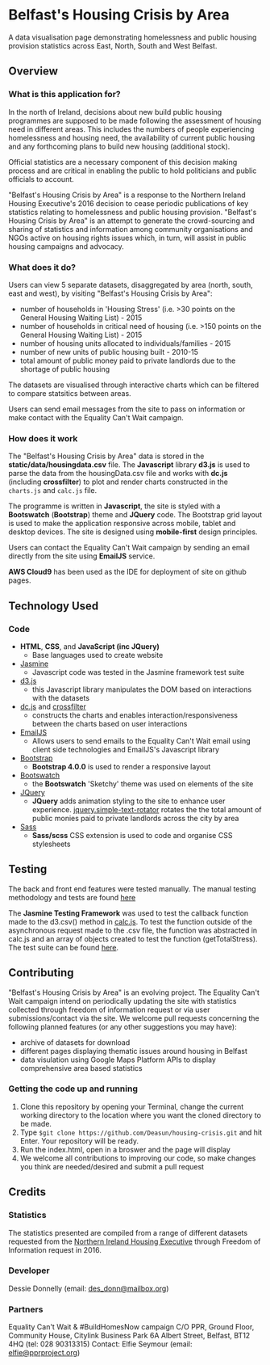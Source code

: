 # Belfast's Housing Crisis by Area
A data visualisation page demonstrating homelessness and public housing provision statistics across East, North, South and West Belfast.

## Overview

### What is this application for?
In the north of Ireland, decisions about new build public housing programmes are supposed to be made following the assessment of housing need in different areas. This includes the numbers of people experiencing homelessness and housing need, the availability of current public housing and any forthcoming plans to build new housing (additional stock).

Official statistics are a necessary component of this decision making process and are critical in enabling the public to hold politicians and public officials to account.

"Belfast's Housing Crisis by Area" is a response to the Northern Ireland Housing Executive's 2016 decision to cease periodic publications of key statistics relating to homelessness and public housing provision. "Belfast's Housing Crisis by Area" is an attempt to generate the crowd-sourcing and sharing of statistics and information among community organisations and NGOs active on housing rights issues which, in turn, will assist in public housing campaigns and advocacy.  

### What does it do?
Users can view 5 separate datasets, disaggregated by area (north, south, east and west), by visiting "Belfast's Housing Crisis by Area":
* number of households in 'Housing Stress' (i.e. >30 points on the General Housing Waiting List) - 2015
* number of households in critical need of housing (i.e. >150 points on the General Housing Waiting List) - 2015
* number of housing units allocated to individuals/families - 2015
* number of new units of public housing built - 2010-15
* total amount of public money paid to private landlords due to the shortage of public housing

The datasets are visualised through interactive charts which can be filtered to compare statsitics between areas.

Users can send email messages from the site to pass on information or make contact with the Equality Can't Wait campaign.

### How does it work
The "Belfast's Housing Crisis by Area" data is stored in the **static/data/housingdata.csv** file. The **Javascript** library **d3.js** is used to parse the data from the housingData.csv file and works with **dc.js** (including **crossfilter**) to plot and render charts constructed in the ```charts.js``` and ```calc.js``` file.

The programme is written in **Javascript**, the site is styled with a **Bootswatch** (**Bootstrap**) theme and **JQuery** code. The Bootstrap grid layout is used to make the application responsive across mobile, tablet and desktop devices. The site is designed using **mobile-first** design principles.

Users can contact the Equality Can't Wait campaign by sending an email directly from the site using **EmailJS** service.

**AWS Cloud9** has been used as the IDE for deployment of site on github pages. 

## Technology Used

### Code
- **HTML**, **CSS**, and **JavaScript (inc JQuery)**
    - Base languages used to create website
- [Jasmine](https://jasmine.github.io/) 
    - Javascript code was tested in the Jasmine framework test suite
- [d3.js](https://d3js.org/)
    - this Javascript library manipulates the DOM based on interactions with the datasets
- [dc.js](https://dc-js.github.io/dc.js/) and  [crossfilter](https://crossfilter.github.io/crossfilter/)
    - constructs the charts and enables interaction/responsiveness between the charts based on user interactions
- [EmailJS](http://www.emailjs.com/)
    - Allows users to send emails to the Equality Can't Wait email using client side technologies and EmailJS's Javascript library
- [Bootstrap](http://getbootstrap.com/)
    - **Bootstrap 4.0.0** is used to render a responsive layout
- [Bootswatch](https://bootswatch.com/)
    - the **Bootswatch** 'Sketchy' theme was used on elements of the site
- [JQuery](https://jquery.com)
    - **JQuery** adds animation styling to the site to enhance user experience. [jquery.simple-text-rotator](https://www.npmjs.com/package/jquery.simple-text-rotator) rotates the the total amount of public monies paid to private landlords across the city by area
- [Sass](https://sass-lang.com/)
    - **Sass/scss** CSS extension is used to code and organise CSS stylesheets

## Testing 
The back and front end features were tested manually. The manual testing methodology and tests are found [here](spec/MANUALTESTS.md) 

The **Jasmine Testing Framework** was used to test the callback function made to the d3.csv() method in [calc.js](js/calc.js). To test the function outside of the asynchronous request made to the .csv file, the function was abstracted in calc.js and an array of objects created to test the function (getTotalStress). The test suite can be found [here](spec/calcSpec.js).

## Contributing
"Belfast's Housing Crisis by Area" is an evolving project. The Equality Can't Wait campaign intend on periodically updating the site with statistics collected through freedom of information request or via user submissions/contact via the site. We welcome pull requests concerning the following planned features (or any other suggestions you may have):
* archive of datasets for download
* different pages displaying thematic issues around housing in Belfast
* data visulation using Google Maps Platform APIs to display comprehensive area based statistics

### Getting the code up and running
1. Clone this repository by opening your Terminal, change the current working directory to the location where you want the cloned directory to be made.  
2. Type `$git clone https://github.com/Deasun/housing-crisis.git`  and hit Enter. Your repository will be ready.
3. Run the index.html, open in a broswer and the page will display
4. We welcome all contributions to improving our code, so make changes you think are needed/desired and submit a pull request

## Credits

### Statistics
The statistics presented are compiled from a range of different datasets requested from the [Northern Ireland Housing Executive](https://www.nihe.gov.uk/) through Freedom of Information request in 2016.

### Developer
Dessie Donnelly (email: des_donn@mailbox.org)

### Partners
Equality Can't Wait & #BuildHomesNow campaign C/O PPR, Ground Floor, Community House, Citylink Business Park
6A Albert Street, Belfast, BT12 4HQ (tel: 028 90313315)
Contact: Elfie Seymour (email: elfie@pprproject.org)